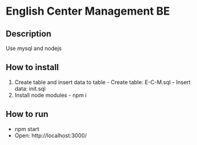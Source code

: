 # English Center Management BE

## Description
  Use mysql and nodejs
## How to install
  1. Create table and insert data to table
    - Create table: E-C-M.sql
    - Insert data: init.sql
  2. Install node modules
    - npm i
## How to run
  - npm start
  - Open: http://localhost:3000/
